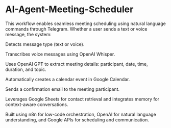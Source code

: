 # AI-Agent-Meeting-Scheduler

This workflow enables seamless meeting scheduling using natural language commands through Telegram. Whether a user sends a text or voice message, the system:

Detects message type (text or voice).

Transcribes voice messages using OpenAI Whisper.

Uses OpenAI GPT to extract meeting details: participant, date, time, duration, and topic.

Automatically creates a calendar event in Google Calendar.

Sends a confirmation email to the meeting participant.

Leverages Google Sheets for contact retrieval and integrates memory for context-aware conversations.

Built using n8n for low-code orchestration, OpenAI for natural language understanding, and Google APIs for scheduling and communication.
